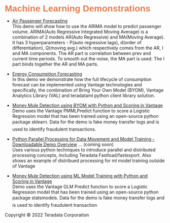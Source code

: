 <b style = 'font-size:28px;font-family:Arial;color:#E37C4D'>Machine Learning Demonstrations</b>
 
* [Air Passenger Forecasting](../UseCases/AirPassengersTimeSeriesForecasting/AirPassengersTimeSeriesForecasting.ipynb)
<br>This demo will show how to use the ARIMA model to predict passenger volume.  ARIMA(Auto Regressive Integrated Moving Average) is a combination of 2 models AR(Auto Regressive) and MA(Moving Average). It has 3 hyperparameters - P(auto regressive lags), d(order of differentiation), Q(moving avg.) which respectively comes from the AR, I and MA components. The AR part is correlation between prev and current time periods. To smooth out the noise, the MA part is used. The I part binds together the AR and MA parts.</br>
 
* [Energy Consumption Forecasting](../UseCases/Consumption_Forecasting_BYOM/Consumption_Forecasting_BYOM.ipynb)
<br>In this demo we demonstrate how the full lifecycle of consumption forecast can be implemented using Vantage technologies and specifically, the combination of Bring Your Own Model (BYOM), Vantage Analytics Library (VAL) and teradataml python client library solution.</br>
 
* [Money Mule Detection using BYOM with Python and Scoring in Vantage](../UseCases/GLM_Fraud_Detection_BYOM/GLM_Fraud_Detection_BYOM.ipynb)
<br>Demo uses the Vantage PMMLPredict function to score a Logistic Regression model that has been trained using an open-source python package sklearn.  Data for the demo is fake money transfer logs and is used to identify fraudulent transactions.</br>
 
* [Python Parallel Processing for Data Movement and Model Training - Downloadable Demo Overview](#) ... (coming soon)
<br>Uses various python techniques to introduce parallel and distributed processing concepts, including Teradata Fastload/fastexport.  Also shows an example of distribued processing for ml model training outside of Vantage</br>
 
* [Money Mule Detection using ML Model Training with Python and Scoring
in Vantage](../UseCases/GLM_Fraud_Detection_SQLE/GLM_Fraud_Detection_SQLE.ipynb)
<br>Demo uses the Vantage GLM Predict function to score a Logistic Regression model that has been trained using an open-source python package statsmodels. Data for the demo is fake money transfer logs and is used to identify fraudulent transaction</br>
 

Copyright © 2022 Teradata Corporation
